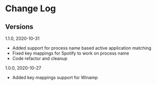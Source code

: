 # Change Log

## Versions

1.1.0, 2020-10-31
- Added support for process name based active application matching
- Fixed key mappings for Spotify to work on process name 
- Code refactor and cleanup

1.0.0, 2020-10-27
- Added key mappings support for Winamp 